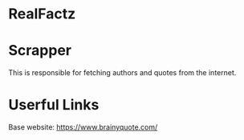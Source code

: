 # RealFactz


# Scrapper
  This is responsible for fetching authors and quotes from the internet.
  
  # Userful Links
  Base website: https://www.brainyquote.com/
